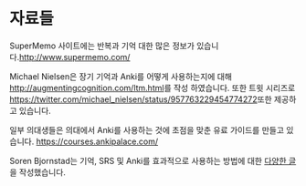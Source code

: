 # 자료들

SuperMemo 사이트에는 반복과 기억 대한 많은 정보가 있습니다.<http://www.supermemo.com/>

Michael Nielsen은 장기 기억과 Anki를 어떻게 사용하는지에 대해 <http://augmentingcognition.com/ltm.html>를 작성 하였습니다.
또한 트윗 시리즈로 <https://twitter.com/michael_nielsen/status/957763229454774272>또한 제공하고 있습니다.

일부 의대생들은 의대에서 Anki를 사용하는 것에 초점을 맞춘 유료 가이드를 만들고 있습니다. <https://courses.ankipalace.com/>

Soren Bjornstad는 기억, SRS 및 Anki를 효과적으로 사용하는 방법에 대한 [다양한 글](https://controlaltbackspace.org/categories/memory/)을 작성했습니다.

